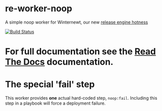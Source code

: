 re-worker-noop
====================

A simple noop worker for Winternewt, our new [release engine hotness](https://github.com/RHInception/?query=re-)

[![Build Status](https://api.travis-ci.org/RHInception/re-worker-noop.png)](https://travis-ci.org/RHInception/re-worker-noop/)

# For full documentation see the [Read The Docs](http://release-engine.readthedocs.org/en/latest/workers/reworkernoop.html) documentation.

# The special 'fail' step

This worker provides **one** actual hard-coded step,
``noop:fail``. Including this step in a playbook will force a
deployment failure.
